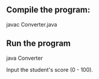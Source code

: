 ## Compile the program:

javac Converter.java

## Run the program
java Converter

Input the student's score (0 - 100).






